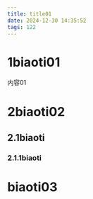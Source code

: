 ```yaml
---
title: title01
date: 2024-12-30 14:35:52
tags: 122
---
```


# 1biaoti01
内容01
# 2biaoti02
## 2.1biaoti
### 2.1.1biaoti
# biaoti03